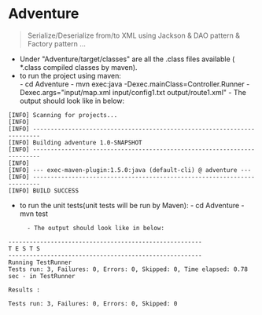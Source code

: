 # Adventure
> Serialize/Deserialize from/to XML using Jackson &amp; DAO pattern &amp; Factory pattern ...


- Under "Adventure/target/classes" are all the .class files available ( *.class compiled classes by maven).
- to run the project using maven:     
      - cd  Adventure
      - mvn exec:java -Dexec.mainClass=Controller.Runner -Dexec.args="input/map.xml input/config1.txt output/route1.xml"
        - The output should look like in below: 
```
[INFO] Scanning for projects...
[INFO]
[INFO] ------------------------------------------------------------------------
[INFO] Building adventure 1.0-SNAPSHOT
[INFO] ------------------------------------------------------------------------
[INFO]
[INFO] --- exec-maven-plugin:1.5.0:java (default-cli) @ adventure ---
[INFO] ------------------------------------------------------------------------
[INFO] BUILD SUCCESS

 ```
- to run the unit tests(unit tests will be run by Maven): 
      - cd  Adventure
      - mvn test 
      
        - The output should look like in below:
        
 ```
-------------------------------------------------------
 T E S T S
-------------------------------------------------------
Running TestRunner
Tests run: 3, Failures: 0, Errors: 0, Skipped: 0, Time elapsed: 0.78 sec - in TestRunner

Results :

Tests run: 3, Failures: 0, Errors: 0, Skipped: 0

 ```
 
                           
